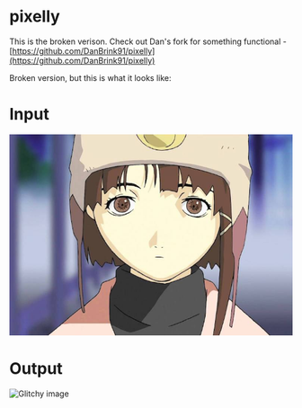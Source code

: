 # pixelly
This is the broken verison. Check out Dan's fork for something functional - [https://github.com/DanBrink91/pixelly](https://github.com/DanBrink91/pixelly)

Broken version, but this is what it looks like:

# Input
![Lain](lain.jpg "Input") 

# Output
![Glitchy image](example.gif "Output")
